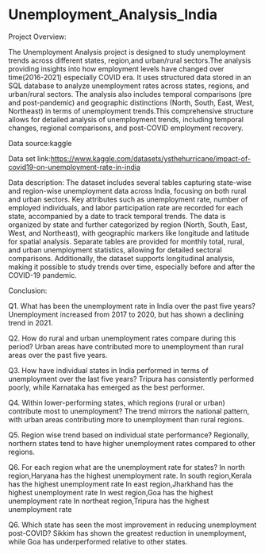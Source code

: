 # Unemployment_Analysis_India

Project Overview:

The Unemployment Analysis project is designed to study unemployment trends across different states, region,and urban/rural sectors.The analysis providing insights into how employment levels have changed over time(2016-2021) especially COVID era. It uses structured data stored in an SQL database to analyze unemployment rates across states, regions, and urban/rural sectors. The analysis also includes temporal comparisons (pre and post-pandemic) and geographic distinctions (North, South, East, West, Northeast) in terms of unemployment trends.This comprehensive structure allows for detailed analysis of unemployment trends, including temporal changes, regional comparisons, and post-COVID employment recovery.

Data source:kaggle

Data set link:https://www.kaggle.com/datasets/ysthehurricane/impact-of-covid19-on-unemployment-rate-in-india

Data description:
The dataset includes several tables capturing state-wise and region-wise unemployment data across India, focusing on both rural and urban sectors. Key attributes such as unemployment rate, number of employed individuals, and labor participation rate are recorded for each state, accompanied by a date to track temporal trends. The data is organized by state and further categorized by region (North, South, East, West, and Northeast), with geographic markers like longitude and latitude for spatial analysis. Separate tables are provided for monthly total, rural, and urban unemployment statistics, allowing for detailed sectoral comparisons. Additionally, the dataset supports longitudinal analysis, making it possible to study trends over time, especially before and after the COVID-19 pandemic.

Conclusion:

Q1. What has been the unemployment rate in India over the past five years?
Unemployment increased from 2017 to 2020, but has shown a declining trend in 2021.

Q2. How do rural and urban unemployment rates compare during this period?
Urban areas have contributed more to unemployment than rural areas over the past five years.

Q3. How have individual states in India performed in terms of unemployment over the last five years?
Tripura has consistently performed poorly, while Karnataka has emerged as the best performer.

Q4. Within lower-performing states, which regions (rural or urban) contribute most to unemployment?
The trend mirrors the national pattern, with urban areas contributing more to unemployment than rural regions.

Q5. Region wise trend based on individual state performance?
Regionally, northern states tend to have higher unemployment rates compared to other regions.

Q6. For each region what are the unemployment rate for states?
In north region,Haryana has the highest unemployment rate.
In south region,Kerala has the highest unemployment rate
In east region,Jharkhand has the highest unemployment rate
In west region,Goa has the highest unemployment rate
In northeat region,Tripura has the highest unemployment rate

Q6. Which state has seen the most improvement in reducing unemployment post-COVID?
Sikkim has shown the greatest reduction in unemployment, while Goa has underperformed relative to other states.
